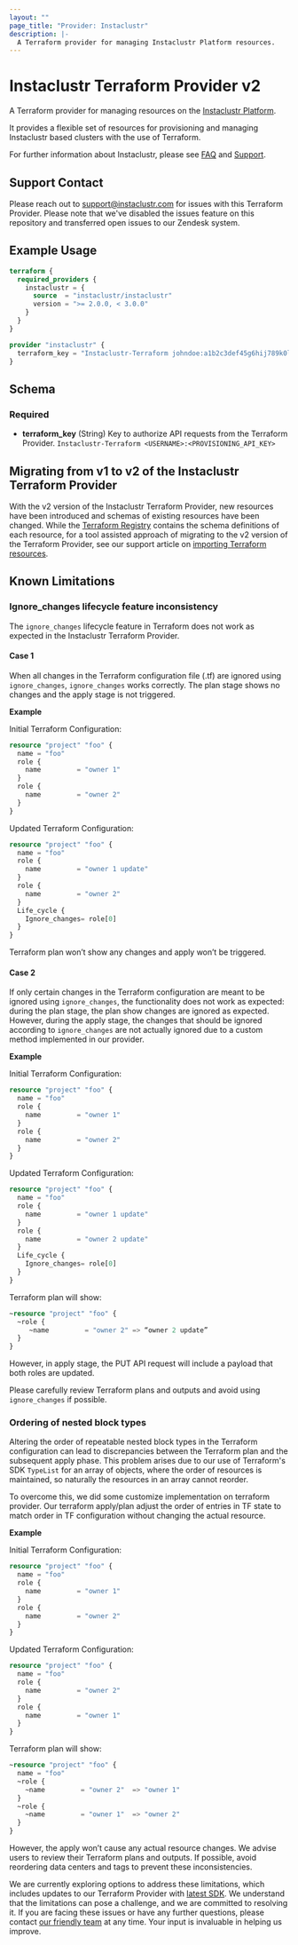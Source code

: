 ```yaml
---
layout: ""
page_title: "Provider: Instaclustr"
description: |-
  A Terraform provider for managing Instaclustr Platform resources.
---
```


# Instaclustr Terraform Provider v2

A Terraform provider for managing resources on the [Instaclustr Platform](https://instaclustr.com).

It provides a flexible set of resources for provisioning and managing Instaclustr based clusters with the use of Terraform.


For further information about Instaclustr, please see [FAQ](https://www.instaclustr.com/faqs/) and [Support](https://support.instaclustr.com/).

## Support Contact
Please reach out to support@instaclustr.com for issues with this Terraform Provider. Please note that we've disabled the issues feature on this repository and transferred open issues to our Zendesk system.

## Example Usage

```terraform
terraform {
  required_providers {
    instaclustr = {
      source  = "instaclustr/instaclustr"
      version = ">= 2.0.0, < 3.0.0"
    }
  }
}

provider "instaclustr" {
  terraform_key = "Instaclustr-Terraform johndoe:a1b2c3def45g6hij789k0l1m2n3opq45"
}
```

## Schema

### Required

- **terraform_key** (String) Key to authorize API requests from the Terraform Provider. `Instaclustr-Terraform <USERNAME>:<PROVISIONING_API_KEY>`


## Migrating from v1 to v2 of the Instaclustr Terraform Provider

With the v2 version of the Instaclustr Terraform Provider, new resources have been introduced and schemas of existing resources have been changed. While the [Terraform Registry](https://registry.terraform.io/providers/instaclustr/instaclustr/latest/docs) contains the schema definitions of each resource, for a tool assisted approach of migrating to the v2 version of the Terraform Provider, see our support article on [importing Terraform resources](https://www.instaclustr.com/support/api-integrations/integrations/terraform-code-generation/).

## Known Limitations

### Ignore_changes lifecycle feature inconsistency

The `ignore_changes` lifecycle feature in Terraform does not work as expected in the Instaclustr Terraform Provider.

#### Case 1
When all changes in the Terraform configuration file (.tf) are ignored using `ignore_changes`, `ignore_changes` works correctly. The plan stage shows no changes and the apply stage is not triggered.

**Example**

Initial Terraform Configuration:
```terraform
resource "project" "foo" {
  name = "foo"
  role {
    name         = "owner 1"
  }
  role {
    name         = "owner 2"
  }
}
```
Updated Terraform Configuration:
```terraform
resource "project" "foo" {
  name = "foo"
  role {
    name         = "owner 1 update"
  }
  role {
    name         = "owner 2"
  }
  Life_cycle {
    Ignore_changes= role[0]
  }
}
```
Terraform plan won’t show any changes and apply won’t be triggered.

#### Case 2
If only certain changes in the Terraform configuration are meant to be ignored using `ignore_changes`, the functionality does not work as expected: during the plan stage, the plan show changes are ignored as expected. However, during the apply stage, the changes that should be ignored according to `ignore_changes` are not actually ignored due to a custom method implemented in our provider.


**Example**

Initial Terraform Configuration:
```terraform
resource "project" "foo" {
  name = "foo"
  role {
    name         = "owner 1"
  }
  role {
    name         = "owner 2"
  }
}
```
Updated Terraform Configuration:
```terraform
resource "project" "foo" {
  name = "foo"
  role {
    name         = "owner 1 update"
  }
  role {
    name         = "owner 2 update"
  }
  Life_cycle {
    Ignore_changes= role[0]
  }
}
```
Terraform plan will show:
```terraform
~resource "project" "foo" {
  ~role {
     ~name         = "owner 2" => “owner 2 update”
  }
}
```
However, in apply stage, the PUT API request will include a payload that both roles are updated.

Please carefully review Terraform plans and outputs and avoid using `ignore_changes` if possible.

### Ordering of nested block types

Altering the order of repeatable nested block types in the Terraform configuration can lead to discrepancies between the Terraform plan and the subsequent apply phase. This problem arises due to our use of Terraform's SDK `TypeList` for an array of objects, where the order of resources is maintained, so naturally the resources in an array cannot reorder.

To overcome this, we did some customize implementation on terraform provider. Our terraform apply/plan adjust the order of entries in TF state to match order in TF configuration without changing the actual resource.

**Example**

Initial Terraform Configuration:
```terraform
resource "project" "foo" {
  name = "foo"
  role {
    name         = "owner 1"
  }
  role {
    name         = "owner 2"
  }
}
```
Updated Terraform Configuration:
```terraform
resource "project" "foo" {
  name = "foo"
  role {
    name         = "owner 2"
  }
  role {
    name         = "owner 1"
  }
}
```
Terraform plan will show:
```terraform
~resource "project" "foo" {
  name = "foo"
  ~role {
    ~name         = "owner 2"  => "owner 1"
  }
  ~role {
    ~name         = "owner 1"  => "owner 2"
  }
}
```
However, the apply won’t cause any actual resource changes.
We advise users to review their Terraform plans and outputs. If possible, avoid reordering data centers and tags to prevent these inconsistencies.

We are currently exploring options to address these limitations, which includes updates to our Terraform Provider with [latest SDK](https://github.com/hashicorp/terraform-plugin-framework). We understand that the limitations can pose a challenge, and we are committed to resolving it. If you are facing these issues or have any further questions, please contact [our friendly team](mailto:support@instaclustr.com) at any time. Your input is invaluable in helping us improve.